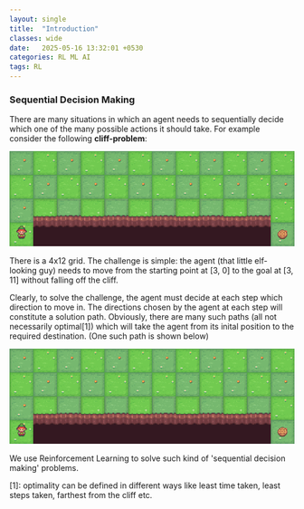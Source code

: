 ```yaml
---
layout: single
title:  "Introduction"
classes: wide
date:   2025-05-16 13:32:01 +0530
categories: RL ML AI
tags: RL
---
```


<h3>Sequential Decision Making</h3>
<p>There are many situations in which an agent needs to sequentially decide which one of the many possible actions it should take. For example consider the following <b>cliff-problem</b>:</p>

<img src="/assets/rl_images/intro_cliff_grid.gif" alt="Grid with Cliff" />

<p>There is a 4x12 grid.  The challenge is simple: the agent (that little elf-looking guy) needs to move from the starting point at [3, 0] to the goal at [3, 11] without falling off the cliff.</p>

<p> Clearly, to solve the challenge, the agent must decide at each step which direction to move in. The directions chosen by the agent at each step will constitute a solution path. Obviously, there are many such paths (all not necessarily optimal[1]) which will take the agent from its inital position to the required destination. (One such path is shown below) </p>

<img src="/assets/rl_images/intro_cliff_grid_soln.gif" alt="Solution" />

<p>We use Reinforcement Learning to solve such kind of 'sequential decision making' problems.</p>





<div>[1]: optimality can be defined in different ways like least time taken, least steps taken, farthest from the cliff etc.</div>
